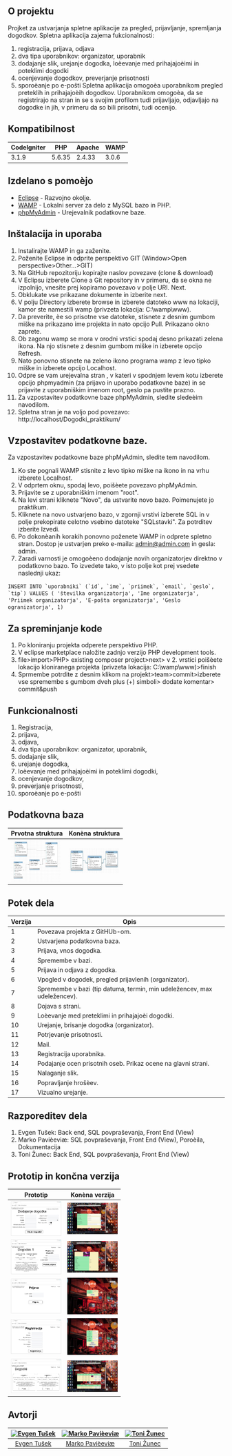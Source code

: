 
## O projektu

 Projket za ustvarjanja spletne aplikacije za pregled, prijavljanje, spremljanja dogodkov.
Spletna aplikacija zajema fukcionalnosti:
1. registracija, prijava, odjava
2. dva tipa uporabnikov: organizator, uporabnik
3. dodajanje slik, urejanje dogodka, loèevanje med prihajajoèimi in poteklimi dogodki
4. ocenjevanje dogodkov, preverjanje prisotnosti
5. sporoèanje po e-pošti
 Spletna aplikacija omogoèa uporabnikom pregled preteklih in prihajajoèih dogodkov. Uporabnikom omogoèa, da se registrirajo na stran in se s svojim profilom tudi prijavljajo, odjavljajo na dogodke in jih, v primeru da so bili prisotni, tudi ocenijo.
 
	
 
 ## Kompatibilnost
 
 |    CodeIgniter    | PHP	 |		Apache	|		WAMP	 |
| ----------------- |------|------|------|
|    3.1.9         | 5.6.35 |	2.4.33		|	3.0.6		 |


 ## Izdelano s pomoèjo

 * [Eclipse](https://www.eclipse.org) - Razvojno okolje.
* [WAMP](http://www.wampserver.com/en/#download-wrapper) - Lokalni server za delo z MySQL bazo in PHP.
* [phpMyAdmin](https://www.phpmyadmin.net) - Urejevalnik podatkovne baze.


 ## Inštalacija in uporaba
 
 1. Instalirajte WAMP in ga zaženite.
3. Poženite Eclipse in odprite perspektivo GIT (Window>Open perspective>Other...>GIT)
4. Na GitHub repozitoriju kopirajte naslov povezave (clone & download) 
5. V Eclipsu izberete Clone a Git repository in v primeru, da se okna ne izpolnijo, vnesite prej kopiramo povezavo  v polje URI. Next.
5. Obklukate vse prikazane dokumente in izberite next.
6. V polju Directory izberete browse in izberete datoteko www na lokaciji, kamor ste namestili wamp (privzeta lokacija: C:\wamp\www).
7. Da preverite, èe so prisotne vse datoteke, stisnete z desnim gumbom miške na prikazano ime projekta in nato opcijo Pull. Prikazano okno zaprete.
8. Ob zagonu wamp se mora v orodni vrstici spodaj desno prikazati zelena ikona. Na njo stisnete z desnim gumbom miške in izberete opcijo Refresh.
9. Nato ponovno stisnete na zeleno ikono programa wamp z levo tipko miške in izberete opcijo Localhost.
10. Odpre se vam urejevalna stran , v kateri v spodnjem levem kotu izberete opcijo phpmyadmin (za prijavo in uporabo podatkovne baze) in se prijavite z uporabniškim imenom root, geslo pa pustite prazno.
11. Za vzpostavitev podatkovne baze phpMyAdmin, sledite sledeèim navodilom.
12. Spletna stran je na voljo pod povezavo: http://localhost/Dogodki_praktikum/


 ## Vzpostavitev podatkovne baze.
 
Za vzpostavitev podatkovne baze phpMyAdmin, sledite tem navodilom.
 1. Ko ste pognali WAMP stisnite z levo tipko miške na ikono in na vrhu izberete Localhost.
2. V odprtem oknu, spodaj levo, poišèete povezavo phpMyAdmin.
3. Prijavite se z uporabniškim imenom "root".
4. Na levi strani kliknete "Novo", da ustvarite novo bazo. Poimenujete jo praktikum.
5. Kliknete na novo ustvarjeno bazo, v zgornji vrstivi izberete SQL in v polje prekopirate celotno vsebino datoteke "SQLstavki". Za potrditev izberite Izvedi. 
6. Po dokonèanih korakih ponovno poženete WAMP in odprete spletno stran. Dostop je ustvarjen preko e-maila: admin@admin.com in gesla: admin.
7. Zaradi varnosti je omogoèeno dodajanje novih organizatorjev direktno v podatkovno bazo. To izvedete tako, v isto polje kot prej vsedete naslednji ukaz:

```
INSERT INTO `uporabniki` (`id`, `ime`, `priimek`, `email`, `geslo`, `tip`) VALUES ( 'številka organizatorja', 'Ime organizatorja', 'Priimek organizatorja', 'E-pošta organizatorja', 'Geslo ogranizatorja', 1)
```


 ## Za spreminjanje kode
 
1. Po kloniranju projekta odperete perspektivo PHP.
2. V eclipse marketplace naložite zadnjo verzijo PHP development tools.
3. file>import>PHP> existing composer project>next> v 2. vrstici poišèete lokacijo kloniranega projekta (privzeta lokacija: C:\wamp\www)>finish
4. Sprmembe potrdite z desnim klikom na projekt>team>commit>izberete vse spremembe s gumbom dveh plus (+) simboli> dodate komentar> commit&push


 ## Funkcionalnosti
 
1. Registracija,
2. prijava, 
3. odjava,
4. dva tipa uporabnikov: organizator, uporabnik,
5. dodajanje slik,
6. urejanje dogodka, 
7. loèevanje med prihajajoèimi in poteklimi dogodki,
8. ocenjevanje dogodkov, 
9. preverjanje prisotnosti,
10. sporoèanje po e-pošti


 ## Podatkovna baza
 
 | Prvotna struktura | Konèna struktura|
| -------- |------|
| <img alt="Prvi ER" src="https://github.com/EvgennT/Dogodki_praktikum/blob/master/slike/E-R%20diagram-prvi.png" width="117">|<img alt="Konèni ER" src="https://github.com/EvgennT/Dogodki_praktikum/blob/master/slike/er_model_koncni.jpg" width="117"> |


 ## Potek dela
 
 |    Verzija    | Opis	 |
| -------- |------|
|      1  | 	Povezava projekta z GitHUb-om. |
|     2   | 	Ustvarjena podatkovna baza. |
|      3  | 	Prijava, vnos dogodka. |
|     4   | Spremembe v bazi.	 |
|    5    | 	Prijava in odjava z dogodka. |
|    6    | Vpogled v dogodek, pregled prijavlenih (organizator).	 |
|    7    | Spremembe v bazi (tip datuma, termin, min udeležencev, max udeležencev).	 |
|   8     | 	Dojava s strani. |
|   9     | Loèevanje med preteklimi in prihajajoèi dogodki.	 |
|   10     | 	Urejanje, brisanje dogodka (organizator). |
|     11   | 	Potrjevanje prisotnosti. |
|     12   | Mail.	 |
|    13    | Registracija uporabnika.	 |
|    14    | Podajanje ocen prisotnih oseb.	Prikaz ocene na glavni strani. |
|     15   | 	Nalaganje slik. |
|      16  | Popravljanje hrošèev.	 |
|     17   | Vizualno urejanje.	 |


## Razporeditev dela

1. Evgen Tušek: Back end, SQL povpraševanja, Front End (View)
2. Marko Pavièeviæ: SQL povpraševanja, Front End (View), Poroèila, Dokumentacija
3. Toni Žunec: Back End, SQL povpraševanja, Front End (View)

## Prototip in končna verzija

 |    Prototip    | Konèna verzija	 |	
| ----------------- |------|
| <img alt="Dodajanje dogodka" src="https://github.com/EvgennT/Dogodki_praktikum/blob/master/slike/DodajanjePC.jpg" width="117">     | <img alt="Dodajanje dogodka" src="https://github.com/EvgennT/Dogodki_praktikum/blob/master/slike/dodajKonc.png" width="117">  |		
|<img alt="Podrobno dogodek" src="https://github.com/EvgennT/Dogodki_praktikum/blob/master/slike/DogodekPodrobnoPC.jpg" width="117">|<img alt="Podrobno dogodek" src="https://github.com/EvgennT/Dogodki_praktikum/blob/master/slike/infoKonc.png" width="117"> |	
|<img alt="Prijava" src="https://github.com/EvgennT/Dogodki_praktikum/blob/master/slike/PrijavaPC.jpg" width="117">|<img alt="Prijava" src="https://github.com/EvgennT/Dogodki_praktikum/blob/master/slike/prijavaKonec.png" width="117"> |
|<img alt="Registracija" src="https://github.com/EvgennT/Dogodki_praktikum/blob/master/slike/RegistracijaPC.jpg" width="117">|<img alt="Registracija" src="https://github.com/EvgennT/Dogodki_praktikum/blob/master/slike/registerKonc.png" width="117"> |
|<img alt="Pregled" src="https://github.com/EvgennT/Dogodki_praktikum/blob/master/slike/IndexPC.jpg" width="117">|<img alt="Pregled" src="https://github.com/EvgennT/Dogodki_praktikum/blob/master/slike/pregledKonc.png" width="117"> |

 ## Avtorji
 
[<img alt="Evgen Tušek" src="https://avatars2.githubusercontent.com/u/39327068?s=460&v=4" width="117">](https://github.com/EvgennT)|[<img alt="Marko Pavièeviæ" src="https://avatars2.githubusercontent.com/u/33724686?s=460&v=4" width="117">](https://github.com/PavicevicMarko)|[<img alt="Toni Žunec" src="https://avatars1.githubusercontent.com/u/33753063?s=460&v=4" width="117">](https://github.com/ZunecToni)|
:---: |:---: |:---: |
[Evgen Tušek](https://github.com/EvgennT) |[Marko Pavièeviæ](https://github.com/PavicevicMarko) |[Toni Žunec](https://github.com/ZunecToni) |
